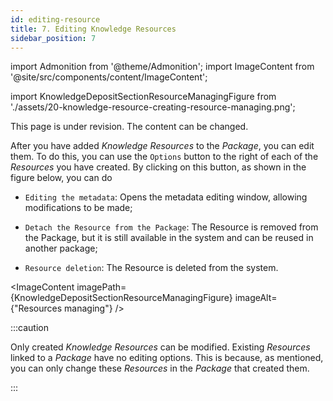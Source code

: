 ```yaml
---
id: editing-resource
title: 7. Editing Knowledge Resources
sidebar_position: 7
---
```


import Admonition from '@theme/Admonition';
import ImageContent from '@site/src/components/content/ImageContent';

import KnowledgeDepositSectionResourceManagingFigure from './assets/20-knowledge-resource-creating-resource-managing.png';

<Admonition type="caution" icon="🚧" title="Page under revision">
    <p>This page is under revision. The content can be changed.</p>
</Admonition>

After you have added *Knowledge Resources* to the *Package*, you can edit them. To do this, you can use the `Options` button to the right of each of the *Resources* you have created. By clicking on this button, as shown in the figure below, you can do

- `Editing the metadata`: Opens the metadata editing window, allowing modifications to be made;

- `Detach the Resource from the Package`: The Resource is removed from the Package, but it is still available in the system and can be reused in another package;

- `Resource deletion`: The Resource is deleted from the system.

<ImageContent
    imagePath={KnowledgeDepositSectionResourceManagingFigure}
    imageAlt={"Resources managing"}
/>

:::caution

Only created *Knowledge Resources* can be modified. Existing *Resources* linked to a *Package* have no editing options. This is because, as mentioned, you can only change these *Resources* in the *Package* that created them.

:::
